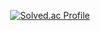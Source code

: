 <div align=center>

[![Solved.ac Profile](http://mazassumnida.wtf/api/v2/generate_badge?boj=kls1998)](https://solved.ac/kls1998/)

</div>
